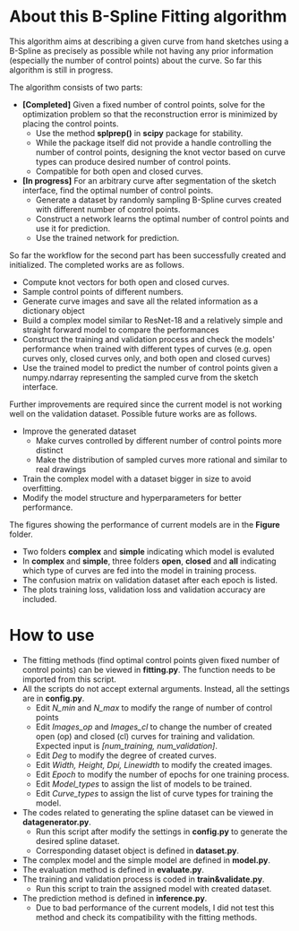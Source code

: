 # About this B-Spline Fitting algorithm

This algorithm aims at describing a given curve from hand sketches using a B-Spline as precisely as possible while not having any prior information (especially the number of control points) about the curve. So far this algorithm is still in progress.

The algorithm consists of two parts:

- **\[Completed\]** Given a fixed number of control points, solve for the optimization problem so that the reconstruction error is minimized by placing the control points.
    - Use the method **splprep()** in **scipy** package for stability.
    - While the package itself did not provide a handle controlling the number of control points, designing the knot vector based on curve types can produce desired number of control points.
    - Compatible for both open and closed curves.
- **\[In progress\]** For an arbitrary curve after segmentation of the sketch interface, find the optimal number of control points.
    - Generate a dataset by randomly sampling B-Spline curves created with different number of  control points. 
    - Construct a network learns the optimal number of control points and use it for prediction.
    - Use the trained network for prediction.

So far the workflow for the second part has been successfully created and initialized. The completed works are as follows.

- Compute knot vectors for both open and closed curves.
- Sample control points of different numbers.
- Generate curve images and save all the related information as a dictionary object
- Build a complex model similar to ResNet-18 and a relatively simple  and straight forward model to compare the performances
- Construct the training and validation process and check the models' performance when trained with different types of curves (e.g. open curves only, closed curves only, and both open and closed curves)
- Use the trained model to predict the number of control points given a numpy.ndarray representing the sampled curve from the sketch interface.

Further improvements are required since the current model is not working well on the validation dataset. Possible future works are as follows.

  - Improve the generated dataset
      - Make curves controlled by different number of control points more distinct
      - Make the distribution of sampled curves more rational and similar to real drawings
  - Train the complex model with a dataset bigger in size to avoid overfitting.
  - Modify the model structure and hyperparameters for better performance.

The figures showing the performance of current models are in the **Figure** folder.

- Two folders **complex** and **simple** indicating which model is evaluted
- In **complex** and **simple**, three folders **open**, **closed** and **all** indicating which type of curves are fed into the model in training process.
- The confusion matrix on validation dataset  after each epoch is listed.
- The plots training loss, validation loss and validation accuracy are included.

# How to use

- The fitting methods (find optimal control points given fixed number of control points) can be viewed in **fitting.py**. The function needs to be imported from this script.
- All the scripts do not accept external arguments. Instead, all the settings are in **config.py**. 
  - Edit *N_min* and *N_max* to modify the range of number of control points
  - Edit *Images_op* and *Images_cl* to change the number of created open (op) and closed (cl) curves for training and validation. Expected input is *[num_training, num_validation]*.
  - Edit *Deg* to modify the degree of created curves.
  - Edit *Width, Height, Dpi, Linewidth* to modify the created images.
  - Edit *Epoch* to modify the number of epochs for one training process.
  - Edit *Model_types* to assign the list of models to be trained.
  - Edit *Curve_types* to assign the list of curve types for training the  model.
- The codes related to generating the spline dataset can be viewed in **datagenerator.py**. 
  - Run this script after modify the settings in **config.py** to generate the desired spline dataset.
  - Corresponding dataset object is defined in **dataset.py**.
- The complex model and the simple model are defined in **model.py**.
- The evaluation method is defined in **evaluate.py**.
- The training and validation process is coded in **train&validate.py**.
  - Run this script to train the assigned model with created dataset.
- The prediction method is defined in **inference.py**.
  - Due to bad performance of the current models, I did not test this method and check its compatibility with the fitting methods.